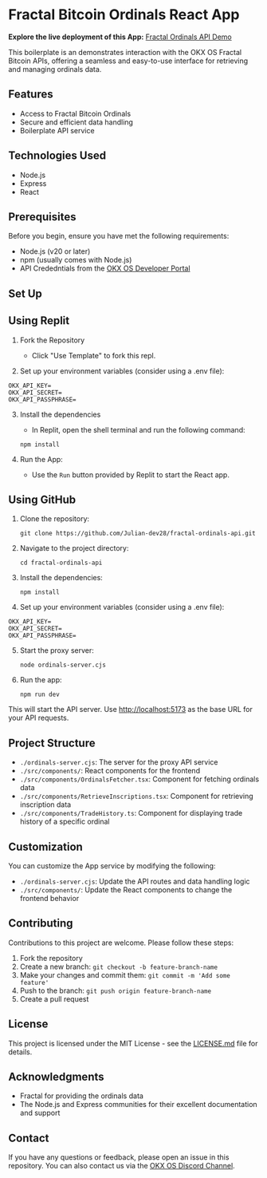 # Fractal Bitcoin Ordinals React App

**Explore the live deployment of this App:**
[Fractal Ordinals API Demo](https://fractal-demo-Juliandev28.replit.app)

This boilerplate is an demonstrates interaction with the OKX OS Fractal Bitcoin APIs, offering a seamless and easy-to-use interface for retrieving and managing ordinals data.

## Features

- Access to Fractal Bitcoin Ordinals
- Secure and efficient data handling
- Boilerplate API service

## Technologies Used

- Node.js
- Express
- React

## Prerequisites

Before you begin, ensure you have met the following requirements:

- Node.js (v20 or later)
- npm (usually comes with Node.js)
- API Crededntials from the [OKX OS Developer Portal](https://www.okx.com/web3/build/dev-portal)

## Set Up

## Using Replit

1. Fork the Repository
   - Click "Use Template" to fork this repl.
   
2. Set up your environment variables (consider using a .env file):
```
OKX_API_KEY=
OKX_API_SECRET=
OKX_API_PASSPHRASE=
```


3. Install the dependencies
   - In Replit, open the shell terminal and run the following command:
   ```
   npm install
   ```

4. Run the App:
   - Use the `Run` button provided by Replit to start the React app.

## Using GitHub
1. Clone the repository:
   ```
   git clone https://github.com/Julian-dev28/fractal-ordinals-api.git
   ```

2. Navigate to the project directory:
   ```
   cd fractal-ordinals-api
   ```

3. Install the dependencies:
   ```
   npm install
   ```

4. Set up your environment variables (consider using a .env file):
```
OKX_API_KEY=
OKX_API_SECRET=
OKX_API_PASSPHRASE=
```


5. Start the proxy server:
   ```
   node ordinals-server.cjs
   ```

6. Run the app:
   ```
   npm run dev
   ```

This will start the API server. Use [http://localhost:5173](http://localhost:5173) as the base URL for your API requests.

## Project Structure

- `./ordinals-server.cjs`: The server for the proxy API service
- `./src/components/`: React components for the frontend
- `./src/components/OrdinalsFetcher.tsx`: Component for fetching ordinals data
- `./src/components/RetrieveInscriptions.tsx`: Component for retrieving inscription data 
- `./src/components/TradeHistory.ts`: Component for displaying trade history of a specific ordinal


## Customization

You can customize the App service by modifying the following:

- `./ordinals-server.cjs`: Update the API routes and data handling logic
- `./src/components/`: Update the React components to change the frontend behavior

## Contributing

Contributions to this project are welcome. Please follow these steps:

1. Fork the repository
2. Create a new branch: `git checkout -b feature-branch-name`
3. Make your changes and commit them: `git commit -m 'Add some feature'`
4. Push to the branch: `git push origin feature-branch-name`
5. Create a pull request

## License

This project is licensed under the MIT License - see the [LICENSE.md](LICENSE.md) file for details.

## Acknowledgments

- Fractal for providing the ordinals data
- The Node.js and Express communities for their excellent documentation and support

## Contact

If you have any questions or feedback, please open an issue in this repository.
You can also contact us via the [OKX OS Discord Channel](https://discord.gg/k6Z7VYsF).